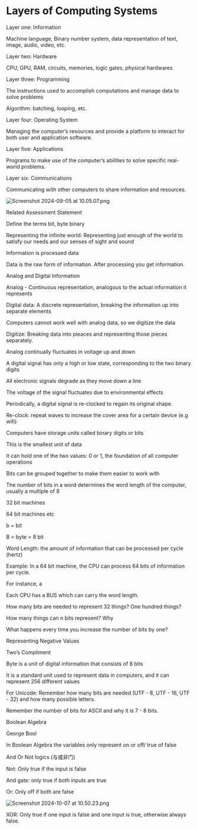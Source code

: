 # Layers of Computing Systems

Layer one: Information

Machine language, Binary number system, data representation of text, image, audio, video, etc.

Layer two: Hardware

CPU, GPU, RAM, circuits, memories, logic gates, physical hardwares

Layer three: Programming

The instructions used to accomplish computations and manage data to solve problems

Algorithm: batching, looping, etc. 

Layer four: Operating System

Managing the computer’s resources and provide a platform to interact for both user and application software.

Layer five: Applications

Programs to make use of the computer’s abilities to solve specific real-world problems. 

Layer six: Communications

Communicating with other computers to share information and resources.

![Screenshot 2024-09-05 at 10.05.07.png](https://prod-files-secure.s3.us-west-2.amazonaws.com/0a1acae3-9490-44b3-9111-d203cb3c547b/a5654a72-d022-4c78-8443-9d85c39cf017/Screenshot_2024-09-05_at_10.05.07.png)

Related Assessment Statement

  Define the terms bit, byte binary

  Representing the infinite world: Representing just enough of the world to satisfy our needs and our senses of sight and sound

  Information is processed data

  Data is the raw form of information. After processing you get information.

  Analog and Digital Information

  Analog - Continuous representation, analogous to the actual information it represents
  
  Digital data: A discrete representation, breaking the information up into separate elements

  Computers cannot work well with analog data, so we digitize the data
  
  Digitize: Breaking data into pieaces and representing those pieces separately.

  Analog continually fluctuates in voltage up and down

  A digital signal has only a high or low state, corresponding to the two binary digits

  All electronic signals degrade as they move down a line

  The voltage of the signal fluctuates due to environmental effects

  Periodically, a digital signal is re-clocked to regain its original shape.

  Re-clock: repeat waves to increase the cover area for a certain device (e.g wifi)

Computers have storage units called binary digits or bits

  This is the smallest unit of data

  It can hold one of the two values: 0 or 1, the foundation of all computer operations

  Bits can be grouped together to make them easier to work with

  The number of bits in a word determines the word length of the computer, usually a multiple of 8

  32 bit machines

  64 bit machines etc

  b = bit

  B = byte = 8 bit

Word Length: the amount of information that can be processed per cycle (hertz)

Example: In a 64 bit machine, the CPU can process 64 bits of information per cycle. 

For instance, a 

Each CPU has a BUS which can carry the word length. 

How many bits are needed to represent 32 things? One hundred things?

How many things can n bits represent? Why

What happens every time you increase the number of bits by one?

Representing Negative Values

Two’s Compliment

Byte is a unit of digital information that consists of 8 bits

It is a standard unit used to represent data in computers, and it can represent 256 different values

For Unicode: Remember how many bits are needed (UTF - 8, UTF - 16, UTF - 32) and how many possible letters.

Remember the number of bits for ASCII and why it is 7 - 8 bits. 

Boolean Algebra

George Bool

In Boolean Algebra the variables only represent on or off/ true of false

And Or Not logics (与或非门)

Not: Only true if the input is false

And gate: only true if both inputs are true

Or: Only off if both are false

![Screenshot 2024-10-07 at 10.50.23.png](https://prod-files-secure.s3.us-west-2.amazonaws.com/0a1acae3-9490-44b3-9111-d203cb3c547b/3226dd95-3f84-44e6-8579-5a0768c6017a/Screenshot_2024-10-07_at_10.50.23.png)

XOR: Only true if one input is false and one input is true, otherwise always false.
